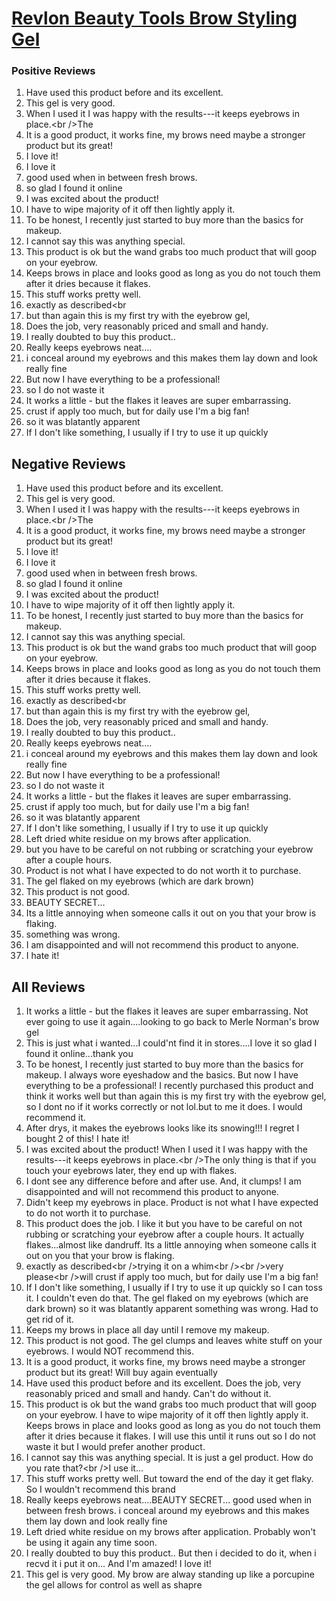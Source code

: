 # [Revlon Beauty Tools Brow Styling Gel](https://products.checkmycream.com/products/Revlon-Beauty-Tools-Brow-Styling-Gel.html)

### Positive Reviews

<ol>
      <li>Have used this product before and its excellent.  </li>
      <li>This gel is very good.  </li>
      <li>When I used it I was happy with the results---it keeps eyebrows in place.&lt;br /&gt;The</li>
      <li>It is a good product, it works fine, my brows need maybe a stronger product but its great!</li>
      <li>I love it!</li>
      <li>I love it</li>
      <li>good used when in between fresh brows.</li>
      <li>so glad I found it online</li>
      <li>I was excited about the product!  </li>
      <li>I have to wipe majority of it off then lightly apply it.  </li>
      <li>To be honest, I recently just started to buy more than the basics for makeup.</li>
      <li>I cannot say this was anything special.</li>
      <li>This product is ok but the wand grabs too much product that will goop on your eyebrow.  </li>
      <li>Keeps brows in place and looks good as long as you do not touch them after it dries because it flakes.  </li>
      <li>This stuff works pretty well.</li>
      <li>exactly as described&lt;br</li>
      <li>but than again this is my first try with the eyebrow gel,</li>
      <li>Does the job, very reasonably priced and small and handy.  </li>
      <li>I really doubted to buy this product..</li>
      <li>Really keeps eyebrows neat....</li>
      <li>i conceal around my eyebrows and this makes them lay down and look really fine</li>
      <li>But now I have everything to be a professional!</li>
      <li>so I do not waste it</li>
      <li>It works a little - but the flakes it leaves are super embarrassing.  </li>
      <li>crust if apply too much, but for daily use I&#x27;m a big fan!</li>
      <li>so it was blatantly apparent</li>
      <li>If I don&#x27;t like something, I usually if I try to use it up quickly</li>
</ol>


<h2>Negative Reviews</h2>
<ol>
<li> Have used this product before and its excellent.  </li>
<li> This gel is very good.  </li>
<li> When I used it I was happy with the results---it keeps eyebrows in place.&lt;br /&gt;The</li>
<li> It is a good product, it works fine, my brows need maybe a stronger product but its great!</li>
<li> I love it!</li>
<li> I love it</li>
<li> good used when in between fresh brows.</li>
<li> so glad I found it online</li>
<li> I was excited about the product!  </li>
<li> I have to wipe majority of it off then lightly apply it.  </li>
<li> To be honest, I recently just started to buy more than the basics for makeup.</li>
<li> I cannot say this was anything special.</li>
<li> This product is ok but the wand grabs too much product that will goop on your eyebrow.  </li>
<li> Keeps brows in place and looks good as long as you do not touch them after it dries because it flakes.  </li>
<li> This stuff works pretty well.</li>
<li> exactly as described&lt;br</li>
<li> but than again this is my first try with the eyebrow gel,</li>
<li> Does the job, very reasonably priced and small and handy.  </li>
<li> I really doubted to buy this product..</li>
<li> Really keeps eyebrows neat....</li>
<li> i conceal around my eyebrows and this makes them lay down and look really fine</li>
<li> But now I have everything to be a professional!</li>
<li> so I do not waste it</li>
<li> It works a little - but the flakes it leaves are super embarrassing.  </li>
<li> crust if apply too much, but for daily use I&#x27;m a big fan!</li>
<li> so it was blatantly apparent</li>
<li> If I don&#x27;t like something, I usually if I try to use it up quickly</li>
<li> Left dried white residue on my brows after application.</li>
<li> but you have to be careful on not rubbing or scratching your eyebrow after a couple hours.  </li>
<li> Product is not what I have expected to do not worth it to purchase.</li>
<li> The gel flaked on my eyebrows (which are dark brown)</li>
<li> This product is not good.  </li>
<li> BEAUTY SECRET...</li>
<li> Its a little annoying when someone calls it out on you that your brow is flaking.</li>
<li> something was wrong.  </li>
<li> I am disappointed and will not recommend this product to anyone.</li>
<li> I hate it!</li>
</ol>

<h2>All Reviews</h2>

<ol>
    <li> It works a little - but the flakes it leaves are super embarrassing.  Not ever going to use it again....looking to go back to Merle Norman&#x27;s brow gel</li>
    <li> This is just what i wanted...I could&#x27;nt find it in stores....I love it so glad I found it online...thank you</li>
    <li> To be honest, I recently just started to buy more than the basics for makeup. I always wore eyeshadow and the basics. But now I have everything to be a professional! I recently purchased this product and think it works well but than again this is my first try with the eyebrow gel, so I dont no if it works correctly or not lol.but to me it does. I would recommend it.</li>
    <li> After drys, it makes the eyebrows looks like its snowing!!! I regret I bought 2 of this! I hate it!</li>
    <li> I was excited about the product!  When I used it I was happy with the results---it keeps eyebrows in place.&lt;br /&gt;The only thing is that if you touch your eyebrows later, they end up with flakes.</li>
    <li> I dont see any difference before and after use. And, it clumps! I am disappointed and will not recommend this product to anyone.</li>
    <li> Didn&#x27;t keep my eyebrows in place. Product is not what I have expected to do not worth it to purchase.</li>
    <li> This product does the job.  I like it but you have to be careful on not rubbing or scratching your eyebrow after a couple hours.  It actually flakes...almost like dandruff.  Its a little annoying when someone calls it out on you that your brow is flaking.</li>
    <li> exactly as described&lt;br /&gt;trying it on a whim&lt;br /&gt;&lt;br /&gt;very please&lt;br /&gt;will crust if apply too much, but for daily use I&#x27;m a big fan!</li>
    <li> If I don&#x27;t like something, I usually if I try to use it up quickly so I can toss it.  I couldn&#x27;t even do that.  The gel flaked on my eyebrows (which are dark brown) so it was blatantly apparent something was wrong.  Had to get rid of it.</li>
    <li> Keeps my brows in place all day until I remove my makeup.</li>
    <li> This product is not good.  The gel clumps and leaves white stuff on your eyebrows.  I would NOT recommend this.</li>
    <li> It is a good product, it works fine, my brows need maybe a stronger product but its great! Will buy again eventually</li>
    <li> Have used this product before and its excellent.  Does the job, very reasonably priced and small and handy.  Can&#x27;t do without it.</li>
    <li> This product is ok but the wand grabs too much product that will goop on your eyebrow.  I have to wipe majority of it off then lightly apply it.  Keeps brows in place and looks good as long as you do not touch them after it dries because it flakes.  I will use this until it runs out so I do not waste it but I would prefer another product.</li>
    <li> I cannot say this was anything special. It is just a gel product. How do you rate that?&lt;br /&gt;I use it...</li>
    <li> This stuff works pretty well. But toward the end of the day it get flaky. So I wouldn&#x27;t recommend this brand</li>
    <li> Really keeps eyebrows neat....BEAUTY SECRET... good used when in between fresh brows. i conceal around my eyebrows and this makes them lay down and look really fine</li>
    <li> Left dried white residue on my brows after application. Probably won&#x27;t be using it again any time soon.</li>
    <li> I really doubted to buy this product.. But then i decided to do it, when i recvd it i put it on... And I&#x27;m amazed!  I love it!</li>
    <li> This gel is very good.  My brow are alway standing up like a porcupine the gel allows for control as well as shapre</li>
</ol>




